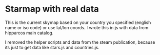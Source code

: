 # Starmap with real data

This is the current skymap based on your country you specified (english name or iso code) or use lat/lon coords. I wrote this in js with data from hipparcos main catalog.

I removed the helper scripts and data from the steam publication, because its just to get data like stars.js and countries.js.
